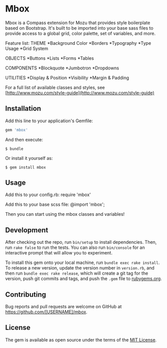 # Mbox

Mbox is a Compass extension for Mozu that provides style boilerplate based on Bootstrap. It's built to be imported into your base sass files to provide access to a global grid, color palette, set of variables, and more.

Feature list:
THEME
*Background Color
*Borders
*Typography
*Type Usage
*Grid System

OBJECTS
*Buttons
*Lists
*Forms
*Tables

COMPONENTS
*Blockquote
*Jumbotron
*Dropdowns

UTILITIES
*Display & Position
*Visibility
*Margin & Padding

For a full list of available classes and styles, see [http://www.mozu.com/style-guide](http://www.mozu.com/style-guide)

## Installation

Add this line to your application's Gemfile:

```ruby
gem 'mbox'
```

And then execute:

    $ bundle

Or install it yourself as:

    $ gem install mbox

## Usage

Add this to your config.rb:
    require 'mbox'

Add this to your base scss file:
    @import 'mbox';

Then you can start using the mbox classes and variables!


## Development

After checking out the repo, run `bin/setup` to install dependencies. Then, run `rake false` to run the tests. You can also run `bin/console` for an interactive prompt that will allow you to experiment.

To install this gem onto your local machine, run `bundle exec rake install`. To release a new version, update the version number in `version.rb`, and then run `bundle exec rake release`, which will create a git tag for the version, push git commits and tags, and push the `.gem` file to [rubygems.org](https://rubygems.org).

## Contributing

Bug reports and pull requests are welcome on GitHub at https://github.com/[USERNAME]/mbox.


## License

The gem is available as open source under the terms of the [MIT License](http://opensource.org/licenses/MIT).
